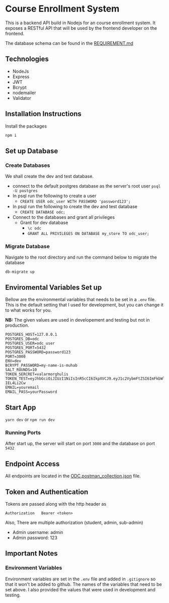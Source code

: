 # Course Enrollment System

This is a backend API build in Nodejs for an course enrollment system. It exposes a RESTful API that will be used by the frontend developer on the frontend.

The database schema  can be found in the [REQUIREMENT.md](REQUIREMENTS.md)

## Technologies

- NodeJs
- Express
- JWT
- Bcrypt
- nodemailer
- Validator

## Installation Instructions

Install the packages

```bash
npm i
```

## Set up Database

### Create Databases

We shall create the dev and test database.

- connect to the default postgres database as the server's root user `psql -U postgres`
- In psql run the following to create a user
  - `CREATE USER odc_user WITH PASSWORD 'password123';`
- In psql run the following to create the dev and test database
  - `CREATE DATABASE odc;`
- Connect to the databases and grant all privileges
  - Grant for dev database
    - `\c odc`
    - `GRANT ALL PRIVILEGES ON DATABASE my_store TO odc_user;`

### Migrate Database

Navigate to the root directory and run the command below to migrate the database

`db-migrate up`


## Enviromental Variables Set up

Bellow are the environmental variables that needs to be set in a `.env` file. This is the default setting that I used for development, but you can change it to what works for you.

**NB:** The given values are used in developement and testing but not in production.

```
POSTGRES_HOST=127.0.0.1
POSTGRES_DB=odc
POSTGRES_USER=odc_user
POSTGRES_PORT=5432
POSTGRES_PASSWORD=password123
PORT=3000
ENV=dev
BCRYPT_PASSWORD=my-name-is-muhab
SALT_ROUNDS=10
TOKEN_SERCRET=valarmorghulis
TOKEN_TEST=eyJhbGciOiJIUzI1NiIsInR5cCI6IkpXVCJ9.eyJ1c2VybmFtZSI6ImFkbWluIiwicGFzc3dvcmQiOiIkMmEkMTAkUjJmZjZoMFQyaFU3WWF6VzFWNEtmLnZJUGZUYlYzQjVicjF4bjgwMXVBWmc4UGVOS0tMbWUifQ.Cb4fCBqV0N8YpJ8cRQlCM1VVWJDah4jgi-IEL4Li2Cw
EMAIL=youremail
EMAIL_PASS=yourPassword

```

## Start App

`yarn dev` or `npm run dev`

### Running Ports

After start up, the server will start on port `3000` and the database on port `5432`

## Endpoint Access

All endpoints are located in the [ODC.postman_collection.json](ODC.postman_collection.json) file.

## Token and Authentication

Tokens are passed along with the http header as

```
Authorization   Bearer <token>
```
Also, There are multiple authorization (student, admin, sub-admin)
- Admin username: admin
- Admin password: 123


## Important Notes

### Environment Variables

Environment variables are set in the `.env` file and added in `.gitignore` so that it won't be added to github. The names of the variables that need to be set above. I also provided the values that were used in development and testing.
